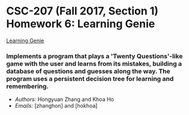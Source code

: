 # CSC-207 (Fall 2017, Section 1) Homework 6: Learning Genie

[Learning Genie](http://www.cs.grinnell.edu/~osera/courses/csc207/17fa/homework/learning-genie.html)

### Implements a program that plays a 'Twenty Questions'-like game with the user and learns from its mistakes, building a database of questions and guesses along the way. The program uses a persistent decision tree for learning and remembering.

* *Authors:* Hongyuan Zhang and Khoa Ho
* *Emails:* [zhanghon] and [hokhoa]
